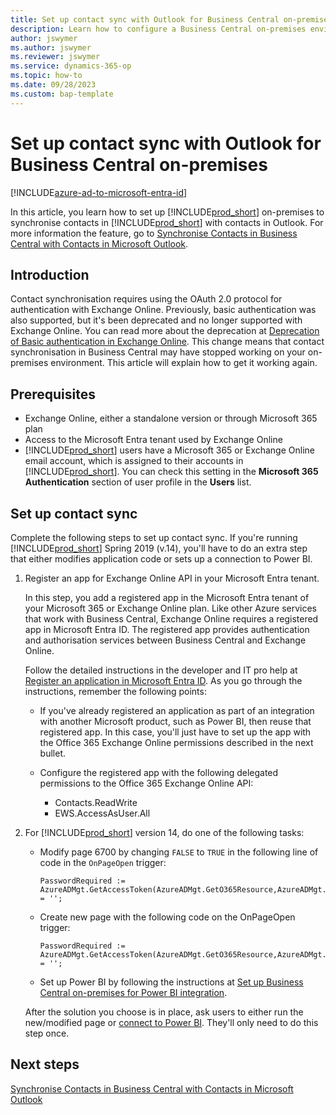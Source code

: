 ```yaml
---
title: Set up contact sync with Outlook for Business Central on-premises
description: Learn how to configure a Business Central on-premises environment to synchronise contacts in Business Central and Outlook.
author: jswymer
ms.author: jswymer
ms.reviewer: jswymer
ms.service: dynamics-365-op
ms.topic: how-to
ms.date: 09/28/2023
ms.custom: bap-template
---
```


# <a name="set-up-contact-sync-with-outlook-for-business-central-on-premises"></a>Set up contact sync with Outlook for Business Central on-premises

[!INCLUDE[azure-ad-to-microsoft-entra-id](~/../shared-content/shared/azure-ad-to-microsoft-entra-id.md)]

In this article, you learn how to set up [!INCLUDE[prod_short](includes/prod_short.md)] on-premises to synchronise contacts in [!INCLUDE[prod_short](includes/prod_short.md)] with contacts in Outlook. For more information the feature, go to [Synchronise Contacts in Business Central with Contacts in Microsoft Outlook](admin-synchronize-outlook-contacts.md).

## <a name="introduction"></a>Introduction

Contact synchronisation requires using the OAuth 2.0 protocol for authentication with Exchange Online. Previously, basic authentication was also supported, but it's been deprecated and no longer supported with Exchange Online. You can read more about the deprecation at [Deprecation of Basic authentication in Exchange Online](/exchange/clients-and-mobile-in-exchange-online/deprecation-of-basic-authentication-exchange-online). This change means that contact synchronisation in Business Central may have stopped working on your on-premises environment. This article will explain how to get it working again.

## <a name="prerequisites"></a>Prerequisites

- Exchange Online, either a standalone version or through Microsoft 365 plan  
- Access to the Microsoft Entra tenant used by Exchange Online
- [!INCLUDE[prod_short](includes/prod_short.md)] users have a Microsoft 365 or Exchange Online email account, which is assigned to their accounts in [!INCLUDE[prod_short](includes/prod_short.md)]. You can check this setting in the **Microsoft 365 Authentication** section of user profile in the **Users** list. 

## <a name="set-up-contact-sync"></a>Set up contact sync

Complete the following steps to set up contact sync. If you're running [!INCLUDE[prod_short](includes/prod_short.md)] Spring 2019 (v.14), you'll have to do an extra step that either modifies application code or sets up a connection to Power BI.

1. <a name="registerapp"></a>Register an app for Exchange Online API in your Microsoft Entra tenant.

   In this step, you add a registered app in the Microsoft Entra tenant of your Microsoft 365 or Exchange Online plan. Like other Azure services that work with Business Central, Exchange Online requires a registered app in Microsoft Entra ID. The registered app provides authentication and authorisation services between Business Central and Exchange Online.

   Follow the detailed instructions in the developer and IT pro help at [Register an application in Microsoft Entra ID](/dynamics365/business-central/dev-itpro/administration/register-app-azure#register-an-application-in-azure-active-directory). As you go through the instructions, remember the following points:

   - If you've already registered an application as part of an integration with another Microsoft product, such as Power BI, then reuse that registered app. In this case, you'll just have to set up the app with the Office 365 Exchange Online permissions described in the next bullet.

   - Configure the registered app with the following delegated permissions to the Office 365 Exchange Online API:

     - Contacts.ReadWrite
     - EWS.AccessAsUser.All

2. For [!INCLUDE[prod_short](includes/prod_short.md)] version 14, do one of the following tasks:

   - Modify page 6700 by changing `FALSE` to `TRUE` in the following line of code in the `OnPageOpen` trigger:

     ```
     PasswordRequired := AzureADMgt.GetAccessToken(AzureADMgt.GetO365Resource,AzureADMgt.GetO365ResourceName,TRUE) = '';
     ```

   - Create new page with the following code on the OnPageOpen trigger:

     ```
     PasswordRequired := AzureADMgt.GetAccessToken(AzureADMgt.GetO365Resource,AzureADMgt.GetO365ResourceName,TRUE) = '';
     ```

   - Set up Power BI by following the instructions at [Set up Business Central on-premises for Power BI integration](admin-powerbi-setup.md#setup).

   After the solution you choose is in place, ask users to either run the new/modified page or [connect to Power BI](across-working-with-powerbi.md#connect). They'll only need to do this step once.

## <a name="next-steps"></a>Next steps

[Synchronise Contacts in Business Central with Contacts in Microsoft Outlook](admin-synchronize-outlook-contacts.md)  
